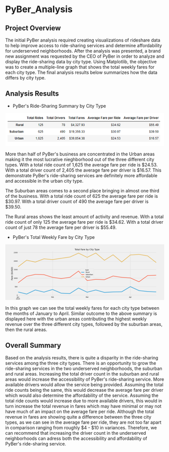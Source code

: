 # PyBer_Analysis

## Project Overview
The initial PyBer analysis required creating visualizations of rideshare data to help improve access to ride-sharing services and determine affordability for underserved neighborhoods. After the analysis was presented, a brand new assignment was requested by the CEO of PyBer in order to analyze and display the ride-sharing data by city type. Using Matplotlib, the objective was to create a multiple-line graph that shows the total weekly fares for each city type. The final analysis results below summarizes how the data differs by city type.   

## Analysis Results

* PyBer's Ride-Sharing Summary by City Type

![pyber_summary_df](https://github.com/Lora-Borja/PyBer_Analysis/blob/main/analysis/pyber_summary_df.png)


More than half of PyBer's business are concentrated in the Urban areas making it the most lucrative nieghborhood out of the three different city types. With a total ride count of 1,625 the average fare per ride is $24.53. With a total driver count of 2,405 the average fare per driver is $16.57. This demonstrate PyBer's ride-sharing services are definitely more affordable and accessible in the urban city type.

The Suburban areas comes to a second place bringing in almost one third of the business. With a total ride count of 625 the average fare per ride is $30.97. With a total driver count of 490 the average fare per driver is $39.50. 

The Rural areas shows the least amount of activity and revenue. With a total ride count of only 125 the average fare per ride is $34.62. With a total driver count of just 78 the average fare per driver is $55.49. 


* PyBer's Total Weekly Fare by City Type 

![PyBer_fare_summary_](https://github.com/Lora-Borja/PyBer_Analysis/blob/main/analysis/PyBer_fare_summary.png)


In this graph we can see the total weekly fares for each city type between the months of January to April. Similar outcome to the above summary is displayed here with the urban areas contributing the highest weekly revenue over the three different city types, followed by the suburban areas, then the rural areas.

## Overall Summary
Based on the analysis results, there is quite a disparity in the ride-sharing services among the three city types. There is an opportunity to grow the ride-sharing services in the two underserved neighborhoods, the suburban and rural areas. Increasing the total driver count in the suburban and rural areas would increase the accessibility of PyBer's ride-sharing service. More available drivers would allow the service being provided. Assuming the total ride counts being the same, this would decrease the average fare per driver which would also determine the affordability of the service. Assuming the total ride counts would increase due to more available drivers, this would in turn increase the total revenue in fares which may have minimal or may not have much of an impact on the average fare per ride. Although the total revenue in fares are showing quite a difference between the three city types, as we can see in the average fare per ride, they are not too far apart in comparison ranging from roughly $4 - $10 in variances. Therefore, we can recommend that increasing the driver count in the underserved neighborhoods can adress both the accessibility and affordability of PyBer's ride-sharing service.


